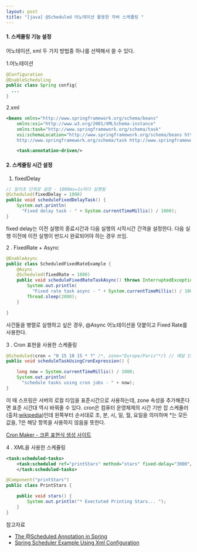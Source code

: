 ```yaml
---
layout: post
title: "[java] @Scheduled 어노테이션 활용한 자바 스케쥴링 "
---
```


#### 1. 스케쥴링 기능 설정

어노테이션, xml 두 가지 방법중 하나를 선택해서 쓸 수 있다.

1.어노테이션

```java
@Configuration
@EnableScheduling
public class Spring config{
  ...
}
```

2.xml

```xml
<beans xmlns="http://www.springframework.org/schema/beans"
	xmlns:xsi="http://www.w3.org/2001/XMLSchema-instance"
	xmlns:task="http://www.springframework.org/schema/task"
	xsi:schemaLocation="http://www.springframework.org/schema/beans https://www.springframework.org/schema/beans/spring-beans.xsd
	http://www.springframework.org/schema/task http://www.springframework.org/schema/task/spring-task.xsd">

	<task:annotation-driven/>
```

#### 2. 스케쥴링 시간 설정

1. fixedDelay

```java
// 밀리초 단위로 설정 - 1000ms=1s마다 실행됨
@Scheduled(fixedDelay = 1000)
public void scheduleFixedDelayTask() {
    System.out.println(
      "Fixed delay task - " + System.currentTimeMillis() / 1000);
}
```

fixed delay는 이전 실행의 종료시간과 다음 실행의 시작시간 간격을 설정한다. 다음 실행 이전에 이전 실행이 반드시 완료되어야 하는 경우 쓰임.

2 . FixedRate + Async

```java
@EnableAsync
public class ScheduledFixedRateExample {
    @Async
    @Scheduled(fixedRate = 1000)
    public void scheduleFixedRateTaskAsync() throws InterruptedException {
        System.out.println(
          "Fixed rate task async - " + System.currentTimeMillis() / 1000);
        Thread.sleep(2000);
    }

}
```

사건들을 병렬로 실행하고 싶은 경우, @Async 어노테이션을 덧붙이고 Fixed Rate를 사용한다.

3 . Cron 표현을 사용한 스케줄링

```java
@Scheduled(cron = "0 15 10 15 * ?" /*, zone="Europe/Paris"*/) // 매달 15일, 10시 15분에 실행
public void scheduleTaskUsingCronExpression() {

    long now = System.currentTimeMillis() / 1000;
    System.out.println(
      "schedule tasks using cron jobs - " + now);
}

```

이 때 스프링은 서버의 로컬 타임을 표준시간으로 사용하는데, zone 속성을 추가해준다면 표준 시간대 역시 바꿔줄 수 있다. cron은 컴퓨터 운영체제의 시간 기반 잡 스케쥴러(출처:[wikipedia](https://ko.wikipedia.org/wiki/Cron))인데 왼쪽부터 순서대로 초, 분, 시, 일, 월, 요일을 의미하며 \*는 모든 값을, ?은 해당 항목을 사용하지 않음을 뜻한다.

[Cron Maker - 크론 표현식 생성 사이트 ](http://www.cronmaker.com/;jsessionid=node0hax1d8ad4ecxfpum15o8l3jp1417306.node0?0)

4 . XML을 사용한 스케쥴링

```xml
<task:scheduled-tasks>
	<task:scheduled ref="printStars" method="stars" fixed-delay="3000"/>
	</task:scheduled-tasks>
```

```java
@Component("printStars")
public class PrintStars {

	public void stars() {
		System.out.println("* Exectuted Printing Stars... ");
	}
}
```

참고자료

- [The @Scheduled Annotation in Spring](https://www.baeldung.com/spring-scheduled-tasks#parameterizing-the-schedule)
- [Spring Scheduler Example Using Xml Configuration](https://www.technicalkeeda.com/spring-tutorials/spring-scheduler-example-using-xml-configuration)
